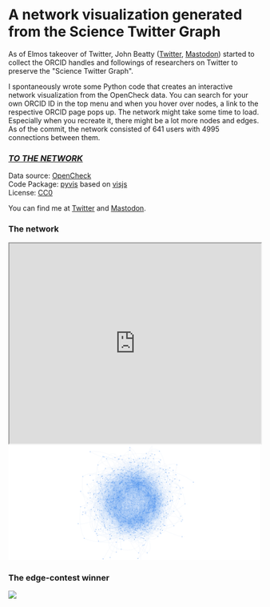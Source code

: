 # A network visualization generated from the Science Twitter Graph

As of Elmos takeover of Twitter, John Beatty ([Twitter](https://twitter.com/john_d_beatty), [Mastodon](https://social.coop/@beatty)) started to collect the ORCID handles and followings of researchers on Twitter to preserve the "Science Twitter Graph".  

I spontaneously wrote some Python code that creates an interactive network visualization from the OpenCheck data. You can search for your own ORCID ID in the top menu and when you hover over nodes, a link to the respective ORCID page pops up. The network might take some time to load. Especially when you recreate it, there might be a lot more nodes and edges. As of the commit, the network consisted of 641 users with 4995 connections between them. 

### *[TO THE NETWORK](https://leonlotter.de/twittergraph/graph.html)*

Data source: [OpenCheck](https://opencheck.is/scitwitter)   
Code Package: [pyvis](https://pyvis.readthedocs.io/) based on [visjs](https://visjs.org/)  
License: [CC0](https://creativecommons.org/share-your-work/public-domain/cc0/)  

You can find me at [Twitter](https://twitter.com/LeonDLotter) and [Mastodon](https://fediscience.org/@LeondLotter).

### The network

<iframe style="width:100%; height:400px" src="https://www.leonlotter.de/twittergraph/graph.html"></iframe>
<img src="graph.png" style="background-color:white">

### The edge-contest winner
<img src="graph_selected.png" style="background-color:white">

